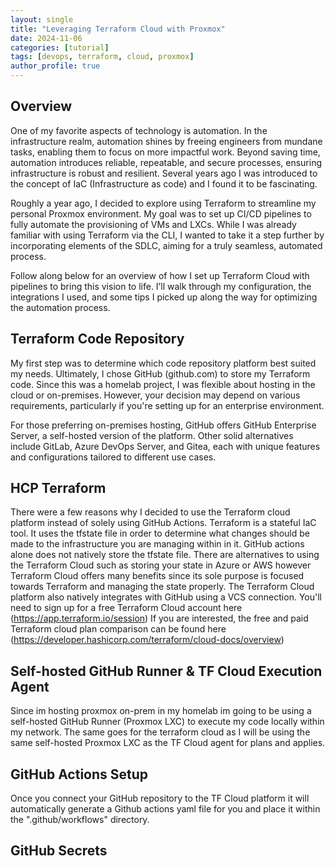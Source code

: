 ```yaml
---
layout: single
title: "Leveraging Terraform Cloud with Proxmox"
date: 2024-11-06
categories: [tutorial]
tags: [devops, terraform, cloud, proxmox]
author_profile: true
---
```


## Overview

One of my favorite aspects of technology is automation. In the infrastructure realm, automation shines by freeing engineers from mundane tasks, enabling them to focus on more impactful work. Beyond saving time, automation introduces reliable, repeatable, and secure processes, ensuring infrastructure is robust and resilient. Several years ago I was introduced to the concept of IaC (Infrastructure as code) and I found it to be fascinating.

Roughly a year ago, I decided to explore using Terraform to streamline my personal Proxmox environment. My goal was to set up CI/CD pipelines to fully automate the provisioning of VMs and LXCs. While I was already familiar with using Terraform via the CLI, I wanted to take it a step further by incorporating elements of the SDLC, aiming for a truly seamless, automated process.

Follow along below for an overview of how I set up Terraform Cloud with pipelines to bring this vision to life. I’ll walk through my configuration, the integrations I used, and some tips I picked up along the way for optimizing the automation process.

## Terraform Code Repository

My first step was to determine which code repository platform best suited my needs. Ultimately, I chose GitHub (github.com) to store my Terraform code. Since this was a homelab project, I was flexible about hosting in the cloud or on-premises. However, your decision may depend on various requirements, particularly if you're setting up for an enterprise environment.

For those preferring on-premises hosting, GitHub offers GitHub Enterprise Server, a self-hosted version of the platform. Other solid alternatives include GitLab, Azure DevOps Server, and Gitea, each with unique features and configurations tailored to different use cases.

## HCP Terraform
There were a few reasons why I decided to use the Terraform cloud platform instead of solely using GitHub Actions. Terraform is a stateful IaC tool. It uses the tfstate file in order to determine what changes should be made to the infrastructure you are managing within in it. GitHub actions alone does not natively store the tfstate file. There are alternatives to using the Terraform Cloud such as storing your state in Azure or AWS however Terraform Cloud offers many benefits since its sole purpose is focused towards Terraform and managing the state properly. The Terraform Cloud platform also natively integrates with GitHub using a VCS connection.
You'll need to sign up for a free Terraform Cloud account here (https://app.terraform.io/session) If you are interested, the free and paid Terraform cloud plan comparison can be found here (https://developer.hashicorp.com/terraform/cloud-docs/overview)

## Self-hosted GitHub Runner & TF Cloud Execution Agent
Since im hosting proxmox on-prem in my homelab im going to be using a self-hosted GitHub Runner (Proxmox LXC) to execute my code locally within my network. The same goes for the terraform cloud as I will be using the same self-hosted Proxmox LXC as the TF Cloud agent for plans and applies.

## GitHub Actions Setup
Once you connect your GitHub repository to the TF Cloud platform it will automatically generate a Github actions yaml file for you and place it within the ".github/workflows" directory.

## GitHub Secrets